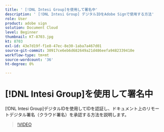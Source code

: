 ```yaml
---
title: ' [!DNL Intesi Group]を使用して署名中'
description: ' [!DNL Intesi Group] デジタルIDをAdobe Signで使用する方法'
role: User
product: adobe sign
solution: Document Cloud
level: Beginner
thumbnail: KT-8703.jpg
kt: 8703
exl-id: 43e7d19f-f1e8-47ec-8e30-1aba7a467d01
source-git-commit: 30917ce6eb6d682649a21d486eefa9482339410e
workflow-type: tm+mt
source-wordcount: '36'
ht-degree: 0%

---
```


# [!DNL Intesi Group]を使用して署名中

[!DNL Intesi Group]デジタルIDを使用してIDを認証し、ドキュメント上のリモートデジタル署名（クラウド署名）を承認する方法を説明します。

>[!VIDEO](https://video.tv.adobe.com/v/336989?hidetitle=true)
